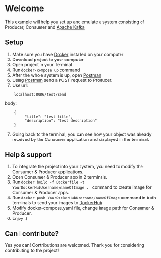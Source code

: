 # Welcome
This example will help you set up and emulate a system consisting of Producer, Consumer and [Apache Kafka](https://kafka.apache.org/)
## Setup
1. Make sure you have [Docker](https://www.docker.com/products/docker-desktop) installed on your computer
2. Download project to your computer
3. Open project in your Terminal
4. Run ```docker-compose up``` command
5. After the whole system is up, open [Postman](https://www.postman.com/downloads/)
6. Using [Postman](https://www.postman.com/downloads/) send a POST request to Producer.
7. Use url:
```
    localhost:8086/test/send
```
   body:
   ```
       {
            "title": "test title",
            "description": "test description"
       }
   ```
7. Going back to the terminal, you can see how your object was already received by the Consumer application and displayed in the terminal.

## Help & support
1. To integrate the project into your system, you need to modify the Consumer & Producer applications.
2. Open Consumer & Producer app in 2 terminals.
3. Run ```docker build -f Dockerfile -t YourDockerHubUsername/nameOfImage . ``` command to create image for Consumer & Producer apps.
4. Run ```docker push YourDockerHubUsername/nameOfImage``` command in both terminals to send your images to [DockerHub](https://hub.docker.com/)
5. Modify docker-compose.yaml file, change image path for Consumer & Producer.
6. Enjoy :)

## Can I contribute?
Yes you can!  Contributions are welcomed. Thank you for considering contributing to the project!